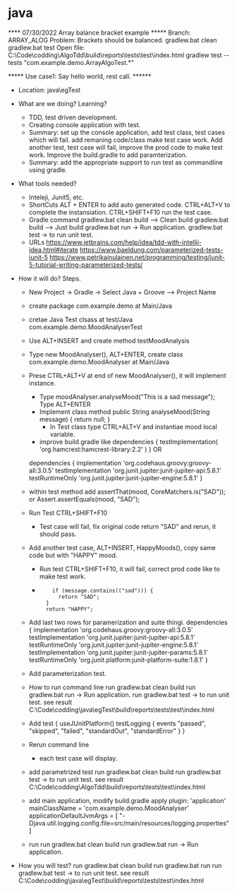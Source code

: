 # java
**** 07/30/2022 Array balance bracket example *****
Branch: ARRAY_ALOG
Problem: Brackets should be balanced.
gradlew.bat clean
gradlew.bat test 
Open file: C:\Code\codding\AlgoTdd\build\reports\tests\test\index.html
gradlew test --tests "com.example.demo.ArrayAlgoTest.*"

***** Use case1: Say hello world, rest call. ******
* Location: java\egTest
* What are we doing? Learning?
	* TDD, test driven development.
	* Creating console application with test.
	* Summary:
		set up the console application, add test class, test cases which will fail. 
		add remaning code/class make test case work. 
		Add another test, test case will fail, improve the prod code to make test work. 
		Improve the build.gradle to add paramterization. 
	* Summary:
		add the appropriate support to run test as commandline using gradle. 
* What tools needed?
	* Inteleji, Junit5, etc.
	* ShortCuts
		ALT + ENTER to add auto generated code.
		CTRL+ALT+V to complete the instansiation.
		CTRL+SHIFT+F10 run the test case.
	* Gradle command
		gradlew.bat clean build --> Clean build
		gradlew.bat build --> Just build
		gradlew.bat run -> Run application.
		gradlew.bat test -> to run unit test.
	* URLs
		https://www.jetbrains.com/help/idea/tdd-with-intellij-idea.html#iterate
		https://www.baeldung.com/parameterized-tests-junit-5
		https://www.petrikainulainen.net/programming/testing/junit-5-tutorial-writing-parameterized-tests/
* How it will do? Steps.
	* New Project -> Gradle -> Select Java + Groove --> Project Name 
	* create package com.example.demo at Main/Java
	* cretae Java Test clsass at test/Java com.example.demo.MoodAnalyserTest
	* Use ALT+INSERT and create method testMoodAnalysis
	* Type new MoodAnalyser(), ALT+ENTER, create class com.example.demo.MoodAnalyser at Main/Java
	* Prese CTRL+ALT+V at end of new MoodAnalyser(), it will implement instance.
		* Type moodAnalyser.analyseMood("This is a sad message"); Type ALT+ENTER
		* Implement class method 
		    public String analyseMood(String message) {
		        return null;
    			}
    		* In Test class type CTRL+ALT+V and instantiae mood local variable.
    	* improve build.gradle like
    		dependencies {
		    testImplementation(
		            'org.hamcrest:hamcrest-library:2.2'
		    )
		} OR
		
		dependencies {
		    implementation 'org.codehaus.groovy:groovy-all:3.0.5'
		    testImplementation 'org.junit.jupiter:junit-jupiter-api:5.8.1'
		    testRuntimeOnly 'org.junit.jupiter:junit-jupiter-engine:5.8.1'
		}
	* within test method add
		assertThat(mood, CoreMatchers.is("SAD"));
		or Assert.assertEquals(mood, "SAD");
	* Run Test CTRL+SHIFT+F10
		* Test case will fail, fix original code return "SAD" and rerun, it should pass.
	* Add another test case, ALT+INSERT, HappyMoods(), copy same code but with "HAPPY" mood. 
		* Run test CTRL+SHIFT+F10, it will fail, correct prod code like to make test work. 
		*         if (message.contains(("sad"))) {
				    return "SAD";
				}
				return "HAPPY";

	* Add last two rows for paramerization and suite thingi. 
		dependencies {
		    implementation 'org.codehaus.groovy:groovy-all:3.0.5'
		    testImplementation 'org.junit.jupiter:junit-jupiter-api:5.8.1'
		    testRuntimeOnly 'org.junit.jupiter:junit-jupiter-engine:5.8.1'
		    testImplementation 'org.junit.jupiter:junit-jupiter-params:5.8.1'
		    testRuntimeOnly 'org.junit.platform:junit-platform-suite:1.8.1'
		}
	* Add parameterization test. 
	* How to run command line
		run gradlew.bat clean build
		run gradlew.bat run -> Run application.
		run gradlew.bat test -> to run unit test.
			see result C:\Code\codding\java\egTest\build\reports\tests\test\index.html
	* Add
		test {
		    useJUnitPlatform()
		    testLogging {
			events "passed", "skipped", "failed", "standardOut", "standardError"
		    }
		}
	* Rerun command line
		* each test case will display.
	* add parametrized test
		run gradlew.bat clean build
		run gradlew.bat test -> to run unit test.
			see result C:\Code\codding\AlgoTdd\build\reports\tests\test\index.html
	* add main application, modify build.gradle
		apply plugin: 'application'
		mainClassName = 'com.example.demo.MoodAnalyser'
		applicationDefaultJvmArgs = [
			"-Djava.util.logging.config.file=src/main/resources/logging.properties"
		]
	* run 
		run gradlew.bat clean build
		run gradlew.bat run -> Run application.

* How you will test? 
		run gradlew.bat clean build
		run gradlew.bat run
		run gradlew.bat test -> to run unit test.
			see result C:\Code\codding\java\egTest\build\reports\tests\test\index.html
